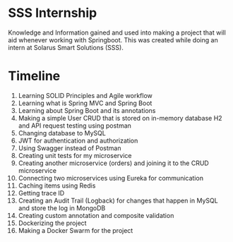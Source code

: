 # SSS Internship
Knowledge and Information gained and used into making a project that will aid whenever working with Springboot.
This was created while doing an intern at Solarus Smart Solutions (SSS).



# Timeline
1. Learning SOLID Principles and Agile workflow
2. Learning what is Spring MVC and Spring Boot
3. Learning about Spring Boot and its annotations
4. Making a simple User CRUD that is stored on in-memory database H2 and API request testing using postman
5. Changing database to MySQL
6. JWT for authentication and authorization
7. Using Swagger instead of Postman
8. Creating unit tests for my microservice
9. Creating another microservice (orders) and joining it to the CRUD microservice
10. Connecting two microservices using Eureka for communication
11. Caching items using Redis
12. Getting trace ID
13. Creating an Audit Trail (Logback) for changes that happen in MySQL and store the log in MongoDB
14. Creating custom annotation and composite validation
15. Dockerizing the project
16. Making a Docker Swarm for the project
